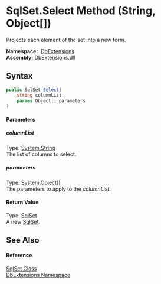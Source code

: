 SqlSet.Select Method (String, Object[])
=======================================
Projects each element of the set into a new form.

  **Namespace:**  [DbExtensions][1]  
  **Assembly:** DbExtensions.dll

Syntax
------

```csharp
public SqlSet Select(
	string columnList,
	params Object[] parameters
)
```

#### Parameters

##### *columnList*
Type: [System.String][2]  
The list of columns to select.

##### *parameters*
Type: [System.Object][3][]  
The parameters to apply to the *columnList*.

#### Return Value
Type: [SqlSet][4]  
A new [SqlSet][4].

See Also
--------

#### Reference
[SqlSet Class][4]  
[DbExtensions Namespace][1]  

[1]: ../README.md
[2]: https://docs.microsoft.com/dotnet/api/system.string
[3]: https://docs.microsoft.com/dotnet/api/system.object
[4]: README.md